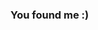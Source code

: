 ### You found me :)

<!--
**yasminia/yasminia** is a ✨ _special_ ✨ repository because its `README.md` (this file) appears on your GitHub profile.


- 🔭 I’m currently working on creative javascript animations and React js
- 💬 Ask me about your problems and difficulties while learning or creating projects of your own
- 📫 You can always contact me by sending me an e-mail: yasamin3asadzadeh@gmail.com
- ⚡ Fun fact: coding can either drive you crazy or it can be the most enjoyable job on planet so try to enjoy it
-->
